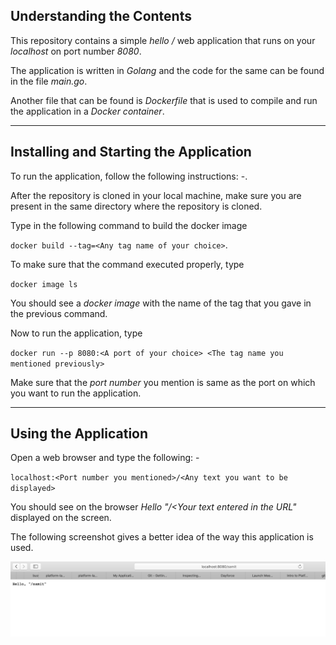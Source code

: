 Understanding the Contents
---------------------------

This repository contains a simple *hello /* web application that runs on your *localhost* on port number *8080*.

The application is written in *Golang* and the code for the same can be found in the file *main.go*.

Another file that can be found is *Dockerfile* that is used to compile and run the application in a *Docker container*.
***

Installing and Starting the Application
----------------------------------------

To run the application, follow the following instructions: -.

After the repository is cloned in your local machine, make sure you are present in the same directory where the repository is cloned.

Type in the following command to build the docker image

`docker build --tag=<Any tag name of your choice>`.

To make sure that the command executed properly, type 

`docker image ls`

You should see a *docker image* with the name of the tag that you gave in the previous command.

Now to run the application, type 

`docker run --p 8080:<A port of your choice> <The tag name you mentioned previously>`

Make sure that the *port number* you mention is same as the port on which you want to run the application.

***

Using the Application
------------------------


Open a web browser and type the following: -

`localhost:<Port number you mentioned>/<Any text you want to be displayed>`

You should see on the browser *Hello "/<Your text entered in the URL"* displayed on the screen.

The following screenshot gives a better idea of the way this application is used.   

![alt text](https://github.com/SamitIntern/Onboarding4/blob/Test2/Screen%20Shot%202019-06-19%20at%203.26.48%20PM.png "Demo Screenshot")
